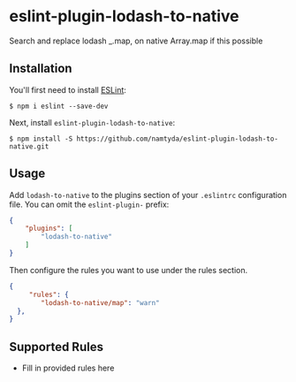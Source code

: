 # eslint-plugin-lodash-to-native

Search and replace lodash _.map, on native Array.map if this possible

## Installation

You'll first need to install [ESLint](http://eslint.org):

```
$ npm i eslint --save-dev
```

Next, install `eslint-plugin-lodash-to-native`:

```
$ npm install -S https://github.com/namtyda/eslint-plugin-lodash-to-native.git
```

## Usage

Add `lodash-to-native` to the plugins section of your `.eslintrc` configuration file. You can omit the `eslint-plugin-` prefix:

```json
{
    "plugins": [
        "lodash-to-native"
    ]
}
```


Then configure the rules you want to use under the rules section.

```json
{
     "rules": {
        "lodash-to-native/map": "warn"
  },
}
```

## Supported Rules

* Fill in provided rules here





